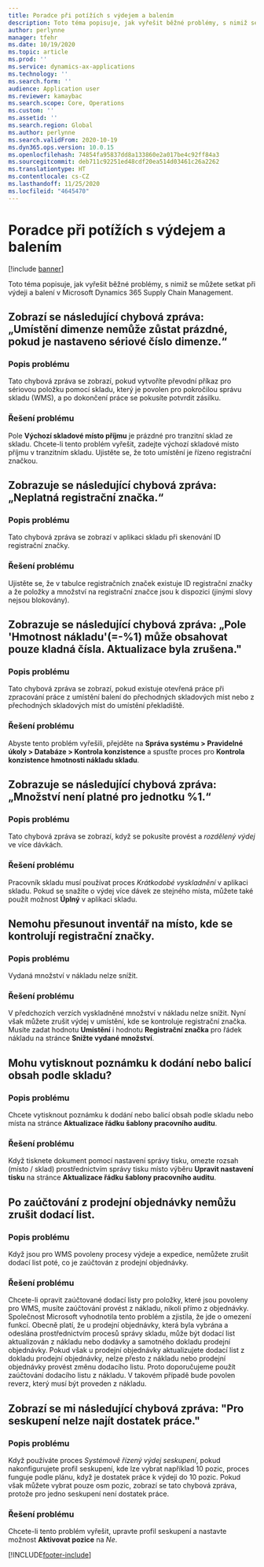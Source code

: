 ```yaml
---
title: Poradce při potížích s výdejem a balením
description: Toto téma popisuje, jak vyřešit běžné problémy, s nimiž se můžete setkat při výdeji a balení v Microsoft Dynamics 365 Supply Chain Management.
author: perlynne
manager: tfehr
ms.date: 10/19/2020
ms.topic: article
ms.prod: ''
ms.service: dynamics-ax-applications
ms.technology: ''
ms.search.form: ''
audience: Application user
ms.reviewer: kamaybac
ms.search.scope: Core, Operations
ms.custom: ''
ms.assetid: ''
ms.search.region: Global
ms.author: perlynne
ms.search.validFrom: 2020-10-19
ms.dyn365.ops.version: 10.0.15
ms.openlocfilehash: 74854fa95837dd8a133860e2a017be4c92ff84a3
ms.sourcegitcommit: deb711c92251ed48cdf20ea514d03461c26a2262
ms.translationtype: HT
ms.contentlocale: cs-CZ
ms.lasthandoff: 11/25/2020
ms.locfileid: "4645470"
---
```

# <a name="troubleshoot-picking-and-packing"></a>Poradce při potížích s výdejem a balením

[!include [banner](../includes/banner.md)]

Toto téma popisuje, jak vyřešit běžné problémy, s nimiž se můžete setkat při výdeji a balení v Microsoft Dynamics 365 Supply Chain Management.

## <a name="i-receive-the-following-error-message-dimension-location-cant-be-left-blank-if-dimension-serial-number-is-set"></a>Zobrazí se následující chybová zpráva: „Umístění dimenze nemůže zůstat prázdné, pokud je nastaveno sériové číslo dimenze.“

### <a name="issue-description"></a>Popis problému

Tato chybová zpráva se zobrazí, pokud vytvoříte převodní příkaz pro sériovou položku pomocí skladu, který je povolen pro pokročilou správu skladu (WMS), a po dokončení práce se pokusíte potvrdit zásilku.

### <a name="issue-resolution"></a>Řešení problému

Pole **Výchozí skladové místo příjmu** je prázdné pro tranzitní sklad ze skladu. Chcete-li tento problém vyřešit, zadejte výchozí skladové místo příjmu v tranzitním skladu. Ujistěte se, že toto umístění je řízeno registrační značkou.

## <a name="i-receive-the-following-error-message-invalid-license-plate"></a>Zobrazuje se následující chybová zpráva: „Neplatná registrační značka.“

### <a name="issue-description"></a>Popis problému

Tato chybová zpráva se zobrazí v aplikaci skladu při skenování ID registrační značky.

### <a name="issue-resolution"></a>Řešení problému

Ujistěte se, že v tabulce registračních značek existuje ID registrační značky a že položky a množství na registrační značce jsou k dispozici (jinými slovy nejsou blokovány).

## <a name="i-receive-the-following-error-message-field-load-weight-1-can-only-contain-positive-numbers-update-has-been-canceled"></a>Zobrazuje se následující chybová zpráva: „Pole 'Hmotnost nákladu'(=-%1) může obsahovat pouze kladná čísla. Aktualizace byla zrušena."

### <a name="issue-description"></a>Popis problému

Tato chybová zpráva se zobrazí, pokud existuje otevřená práce při zpracování práce z umístění balení do přechodných skladových míst nebo z přechodných skladových míst do umístění překladiště.

### <a name="issue-resolution"></a>Řešení problému

Abyste tento problém vyřešili, přejděte na **Správa systému \> Pravidelné úkoly \> Databáze \> Kontrola konzistence** a spusťte proces pro **Kontrola konzistence hmotnosti nákladu skladu**.

## <a name="i-receive-the-following-error-message-the-quantity-is-not-valid-for-unit-1"></a>Zobrazuje se následující chybová zpráva: „Množství není platné pro jednotku %1.“

### <a name="issue-description"></a>Popis problému

Tato chybová zpráva se zobrazí, když se pokusíte provést a *rozdělený výdej* ve více dávkách.

### <a name="issue-resolution"></a>Řešení problému

Pracovník skladu musí používat proces *Krátkodobé vyskladnění* v aplikaci skladu. Pokud se snažíte o výdej více dávek ze stejného místa, můžete také použít možnost **Úplný** v aplikaci skladu.

## <a name="i-cant-move-inventory-to-a-location-that-is-license-platecontrolled"></a>Nemohu přesunout inventář na místo, kde se kontrolují registrační značky.

### <a name="issue-description"></a>Popis problému

Vydaná množství v nákladu nelze snížit.

### <a name="issue-resolution"></a>Řešení problému

V předchozích verzích vyskladněné množství v nákladu nelze snížit. Nyní však můžete zrušit výdej v umístění, kde se kontroluje registrační značka. Musíte zadat hodnotu **Umístění** i hodnotu **Registrační značka** pro řádek nákladu na stránce **Snižte vydané množství**.

## <a name="can-i-print-a-delivery-note-or-packing-content-by-warehouse"></a>Mohu vytisknout poznámku k dodání nebo balicí obsah podle skladu?

### <a name="issue-description"></a>Popis problému

Chcete vytisknout poznámku k dodání nebo balicí obsah podle skladu nebo místa na stránce **Aktualizace řádku šablony pracovního auditu**.

### <a name="issue-resolution"></a>Řešení problému

Když tisknete dokument pomocí nastavení správy tisku, omezte rozsah (místo / sklad) prostřednictvím správy tisku místo výběru **Upravit nastavení tisku** na stránce **Aktualizace řádku šablony pracovního auditu**.

## <a name="i-cant-cancel-a-packing-slip-after-its-posted-from-a-sales-order"></a>Po zaúčtování z prodejní objednávky nemůžu zrušit dodací list.

### <a name="issue-description"></a>Popis problému

Když jsou pro WMS povoleny procesy výdeje a expedice, nemůžete zrušit dodací list poté, co je zaúčtován z prodejní objednávky.

### <a name="issue-resolution"></a>Řešení problému

Chcete-li opravit zaúčtované dodací listy pro položky, které jsou povoleny pro WMS, musíte zaúčtování provést z nákladu, nikoli přímo z objednávky. Společnost Microsoft vyhodnotila tento problém a zjistila, že jde o omezení funkcí. Obecně platí, že u prodejní objednávky, která byla vybrána a odeslána prostřednictvím procesů správy skladu, může být dodací list aktualizován z nákladu nebo dodávky a samotného dokladu prodejní objednávky. Pokud však u prodejní objednávky aktualizujete dodací list z dokladu prodejní objednávky, nelze přesto z nákladu nebo prodejní objednávky provést změnu dodacího listu. Proto doporučujeme použít zaúčtování dodacího listu z nákladu. V takovém případě bude povolen reverz, který musí být proveden z nákladu.

## <a name="i-receive-the-following-error-message-not-enough-work-can-be-found-for-cluster"></a>Zobrazí se mi následující chybová zpráva: "Pro seskupení nelze najít dostatek práce."

### <a name="issue-description"></a>Popis problému

Když používáte proces *Systémově řízený výdej seskupení*, pokud nakonfigurujete profil seskupení, kde lze vybrat například 10 pozic, proces funguje podle plánu, když je dostatek práce k výdeji do 10 pozic. Pokud však můžete vybrat pouze osm pozic, zobrazí se tato chybová zpráva, protože pro jedno seskupení není dostatek práce.

### <a name="issue-resolution"></a>Řešení problému

Chcete-li tento problém vyřešit, upravte profil seskupení a nastavte možnost **Aktivovat pozice** na *Ne*.


[!INCLUDE[footer-include](../../includes/footer-banner.md)]